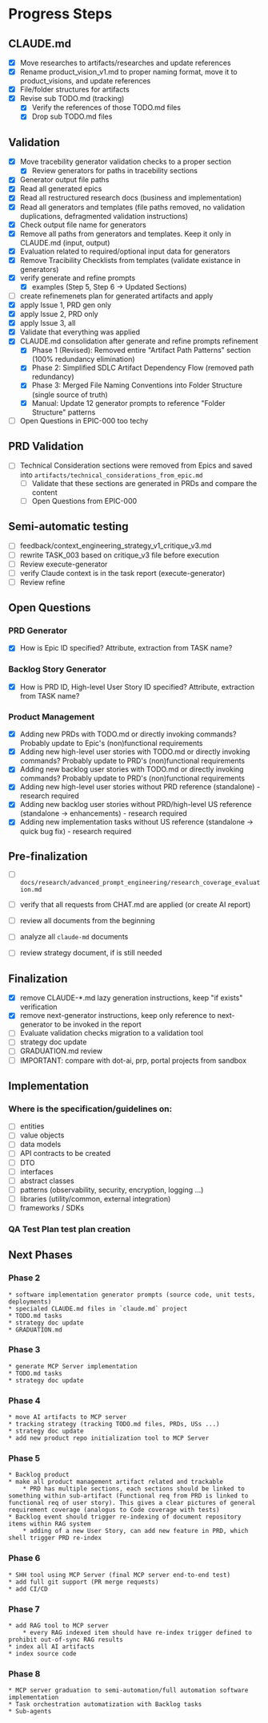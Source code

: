 # Progress Steps

## CLAUDE.md
- [X] Move researches to artifacts/researches and update references
- [X] Rename product_vision_v1.md to proper naming format, move it to product_visions, and update references
- [X] File/folder structures for artifacts
- [X] Revise sub TODO.md (tracking)
    - [X] Verify the references of those TODO.md files
    - [X] Drop sub TODO.md files

## Validation
- [X] Move tracebility generator validation checks to a proper section
    - [X] Review generators for paths in tracebility sections
- [X] Generator output file paths
- [X] Read all generated epics
- [X] Read all restructured research docs (business and implementation)
- [X] Read all generators and templates (file paths removed, no validation duplications, defragmented validation instructions)
- [X] Check output file name for generators
- [X] Remove all paths from generators and templates. Keep it only in CLAUDE.md (input, output)
- [X] Evaluation related to required/optional input data for generators
- [X] Remove Tracibility Checklists from templates (validate existance in generators)
- [X] verify generate and refine prompts
    - [X] examples (Step 5, Step 6 -> Updated Sections)
- [ ] create refinemenets plan for generated artifacts and apply
- [X] apply Issue 1, PRD gen only
- [X] apply Issue 2, PRD only
- [X] apply Issue 3, all
- [X] Validate that everything was applied
- [X] CLAUDE.md consolidation after generate and refine prompts refinement
    - [X] Phase 1 (Revised): Removed entire "Artifact Path Patterns" section (100% redundancy elimination)
    - [X] Phase 2: Simplified SDLC Artifact Dependency Flow (removed path redundancy)
    - [X] Phase 3: Merged File Naming Conventions into Folder Structure (single source of truth)
    - [X] Manual: Update 12 generator prompts to reference "Folder Structure" patterns
- [ ] Open Questions in EPIC-000 too techy

## PRD Validation
- [ ] Technical Consideration sections were removed from Epics and saved into `artifacts/technical_considerations_from_epic.md`
    - [ ] Validate that these sections are generated in PRDs and compare the content
    - [ ] Open Questions from EPIC-000

## Semi-automatic testing
- [ ] feedback/context_engineering_strategy_v1_critique_v3.md
- [ ] rewrite TASK_003 based on critique_v3 file before execution
- [ ] Review execute-generator
- [ ] verify Claude context is in the task report (execute-generator)
- [ ] Review refine

## Open Questions
### PRD Generator
- [X] How is Epic ID specified? Attribute, extraction from TASK name?

### Backlog Story Generator
- [X] How is PRD ID, High-level User Story ID specified? Attribute, extraction from TASK name?

### Product Management 
- [X] Adding new PRDs with TODO.md or directly invoking commands? Probably update to Epic's (non)functional requirements
- [X] Adding new high-level user stories with TODO.md or directly invoking commands? Probably update to PRD's (non)functional requirements
- [X] Adding new backlog user stories with TODO.md or directly invoking commands? Probably update to PRD's (non)functional requirements
- [X] Adding new high-level user stories without PRD reference (standalone) - research required
- [X] Adding new backlog user stories without PRD/high-level US reference (standalone -> enhancements) - research required
- [X] Adding new implementation tasks without US reference (standalone -> quick bug fix) - research required

## Pre-finalization
- [ ] `docs/research/advanced_prompt_engineering/research_coverage_evaluation.md`
- [ ] verify that all requests from CHAT.md are applied (or create AI report)
- [ ] review all documents from the beginning
- [ ] analyze all `claude-md` documents
- [ ] review strategy document, if is still needed


## Finalization
- [X] remove CLAUDE-*.md lazy generation instructions, keep "if exists" verification
- [X] remove next-generator instructions, keep only reference to next-generator to be invoked in the report
- [ ] Evaluate validation checks migration to a validation tool 
- [ ] strategy doc update
- [ ] GRADUATION.md review
- [ ] IMPORTANT: compare with dot-ai, prp, portal projects from sandbox

## Implementation
### Where is the specification/guidelines on:
- [ ] entities
- [ ] value objects
- [ ] data models
- [ ] API contracts to be created
- [ ] DTO
- [ ] interfaces
- [ ] abstract classes
- [ ] patterns (observability, security, encryption, logging ...)
- [ ] libraries (utility/common, external integration)
- [ ] frameworks / SDKs

### QA Test Plan test plan creation

## Next Phases
### Phase 2 
    * software implementation generator prompts (source code, unit tests, deployments)
    * specialed CLAUDE.md files in `claude.md` project 
    * TODO.md tasks
    * strategy doc update
    * GRADUATION.md
### Phase 3
    * generate MCP Server implementation 
    * TODO.md tasks 
    * strategy doc update
### Phase 4
    * move AI artifacts to MCP server 
    * tracking strategy (tracking TODO.md files, PRDs, USs ...)
    * strategy doc update
    * add new product repo initialization tool to MCP Server
### Phase 5
    * Backlog product
    * make all product management artifact related and trackable
        * PRD has multiple sections, each sections should be linked to something within sub-artifact (Functional req from PRD is linked to functional req of user story). This gives a clear pictures of general requirement coverage (analogus to Code coverage with tests)
    * Backlog event should trigger re-indexing of document repository items within RAG system 
        * adding of a new User Story, can add new feature in PRD, which shell trigger PRD re-index
### Phase 6
    * SHH tool using MCP Server (final MCP server end-to-end test)
    * add full git support (PR merge requests)
    * add CI/CD 
### Phase 7
    * add RAG tool to MCP server
        * every RAG indexed item should have re-index trigger defined to prohibit out-of-sync RAG results
    * index all AI artifacts 
    * index source code
### Phase 8 
    * MCP server graduation to semi-automation/full automation software implementation
    * Task orchestration automatization with Backlog tasks 
    * Sub-agents
